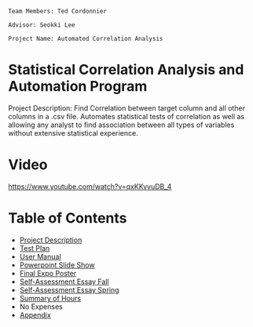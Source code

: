 `Team Members: Ted Cordonnier`

`Advisor: Seokki Lee`

`Project Name: Automated Correlation Analysis`

# Statistical Correlation Analysis and Automation Program
Project Description: Find Correlation between target column and all other columns in a .csv file. Automates statistical tests of correlation as well as allowing any analyst to find association between all types of variables without extensive statistical experience.

# Video
https://www.youtube.com/watch?v=qxKKvvuDB_4

# Table of Contents
* [Project Description](ProjectDescription.md)
* [Test Plan](SpringAssignments/TestPlan.md)
* [User Manual](UserDocs.md)
* [Powerpoint Slide Show](Spring_Presentation.pdf)
* [Final Expo Poster](ExpoPoster.pdf)
* [Self-Assessment Essay Fall](SpringAssignments/Self_Assessment_Fall.pdf)
* [Self-Assessment Essay Spring](SpringAssignments/Self_Assessment_Spring.pdf)
* [Summary of Hours](SpringAssignments/Hours_Completed.xlsx)
* No Expenses
* [Appendix](SpringAssignments/appendix.md)
